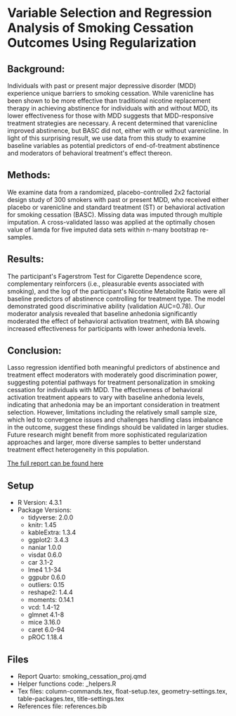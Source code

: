# Variable Selection and Regression Analysis of Smoking Cessation Outcomes Using Regularization

## Background: 
Individuals with past or present major depressive disorder (MDD) experience unique barriers to smoking cessation. While varenicline has been shown to be more effective than traditional nicotine replacement therapy in achieving abstinence for individuals with and without MDD, its lower effectiveness for those with MDD suggests that MDD-responsive treatment strategies are necessary. A recent determined that varenicline improved abstinence, but BASC did not, either with or without varenicline. In light of this surprising result, we use data from this study to examine baseline variables as potential predictors of end-of-treatment abstinence and moderators of behavioral treatment's effect thereon.## Methods: 
We examine data from a randomized, placebo-controlled 2x2 factorial design study of 300 smokers with past or present MDD, who received either placebo or varenicline and standard treatment (ST) or behavioral activation for smoking cessation (BASC). Missing data was imputed through multiple imputation. A cross-validated lasso was applied at the optimally chosen value of lamda for five imputed data sets within n-many bootstrap re-samples. ## Results: 
The participant's Fagerstrom Test for Cigarette Dependence score, complementary reinforcers (i.e., pleasurable events associated with smoking), and the log of the participant's Nicotine Metabolite Ratio were all baseline predictors of abstinence controlling for treatment type. The model demonstrated good discriminative ability (validation AUC=0.78). Our moderator analysis revealed that baseline anhedonia significantly moderated the effect of behavioral activation treatment, with BA showing increased effectiveness for participants with lower anhedonia levels.## Conclusion: 
Lasso regression identified both meaningful predictors of abstinence and treatment effect moderators with moderately good discrimination power, suggesting potential pathways for treatment personalization in smoking cessation for individuals with MDD. The effectiveness of behavioral activation treatment appears to vary with baseline anhedonia levels, indicating that anhedonia may be an important consideration in treatment selection. However, limitations including the relatively small sample size, which led to convergence issues and challenges handling class imbalance in the outcome, suggest these findings should be validated in larger studies. Future research might benefit from more sophisticated regularization approaches and larger, more diverse samples to better understand treatment effect heterogeneity in this population.

[The full report can be found here](https://github.com/tomrannosaurus/smoking_cessation_proj/blob/main/smoking_cessation_proj.pdf)


## Setup

- R Version: 4.3.1
- Package Versions:
   - tidyverse: 2.0.0
   - knitr: 1.45
   - kableExtra: 1.3.4
   - ggplot2: 3.4.3
   - naniar 1.0.0
   - visdat 0.6.0
   - car 3.1-2
   - lme4 1.1-34
   - ggpubr 0.6.0
   - outliers: 0.15
   - reshape2: 1.4.4
   - moments: 0.14.1
   - vcd: 1.4-12
   - glmnet 4.1-8   - mice 3.16.0   - caret 6.0-94   - pROC 1.18.4

## Files

- Report Quarto: smoking_cessation_proj.qmd
- Helper functions code: _helpers.R
- Tex files: column-commands.tex, float-setup.tex, geometry-settings.tex, table-packages.tex, title-settings.tex
- References file: references.bib
